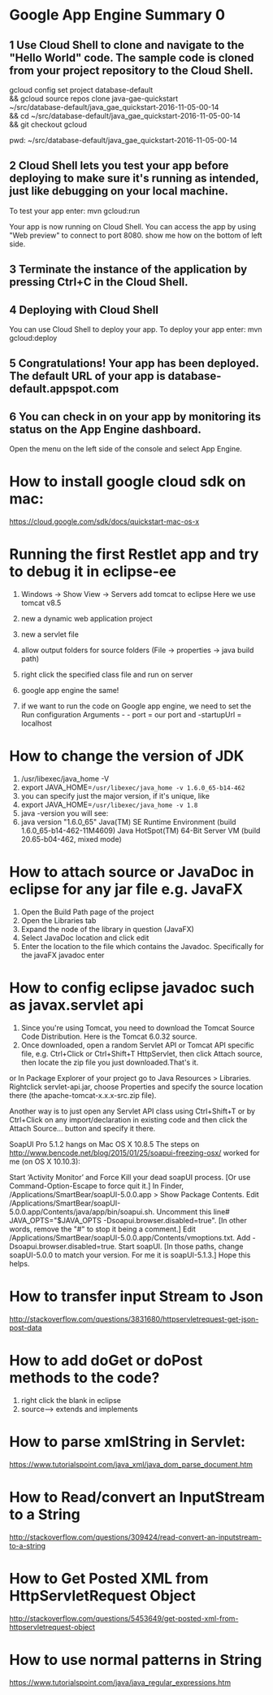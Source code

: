 # Google App Engine Summary 0
## 1 Use Cloud Shell to clone and navigate to the "Hello World" code. The sample code is cloned from your project repository to the Cloud Shell.

gcloud config set project database-default \
  && gcloud source repos clone java-gae-quickstart \
    ~/src/database-default/java_gae_quickstart-2016-11-05-00-14  \
  && cd ~/src/database-default/java_gae_quickstart-2016-11-05-00-14 \
  && git checkout gcloud

pwd:
~/src/database-default/java_gae_quickstart-2016-11-05-00-14

## 2 Cloud Shell lets you test your app before deploying to make sure it's running as intended, just like debugging on your local machine.

To test your app enter:
mvn gcloud:run

Your app is now running on Cloud Shell. You can access the app by using "Web preview"  to connect to port 8080. show me how
on the bottom of left side.

## 3 Terminate the instance of the application by pressing Ctrl+C in the Cloud Shell.

## 4 Deploying with Cloud Shell
You can use Cloud Shell to deploy your app. To deploy your app enter:
mvn gcloud:deploy

## 5 Congratulations! Your app has been deployed. The default URL of your app is database-default.appspot.com 

## 6 You can check in on your app by monitoring its status on the App Engine dashboard.

Open the menu on the left side of the console and select App Engine.

# How to install google cloud sdk on mac:
https://cloud.google.com/sdk/docs/quickstart-mac-os-x

# Running the first Restlet app and try to debug it in eclipse-ee
1. Windows -> Show View -> Servers add tomcat to eclipse
Here we use tomcat v8.5

2. new a dynamic web application project

3. new a servlet file

4. allow output folders for source folders (File -> properties -> java build path)

5. right click the specified class file and run on server

6. google app engine the same!

7. if we want to run the code on Google app engine, we need to set the Run configuration Arguments - - port = our port and -startupUrl = localhost


# How to change the version of JDK
1. /usr/libexec/java_home -V
2. export JAVA_HOME=`/usr/libexec/java_home -v 1.6.0_65-b14-462`
3. you can specify just the major version, if it's unique, like
4. export JAVA_HOME=`/usr/libexec/java_home -v 1.8`
5. java -version you will see:
6. java version "1.6.0_65"
   Java(TM) SE Runtime Environment (build 1.6.0_65-b14-462-11M4609)
   Java HotSpot(TM) 64-Bit Server VM (build 20.65-b04-462, mixed mode)


# How to attach source or JavaDoc in eclipse for any jar file e.g. JavaFX
1. Open the Build Path page of the project
2. Open the Libraries tab
3. Expand the node of the library in question (JavaFX)
4. Select JavaDoc location and click edit
5. Enter the location to the file which contains the Javadoc. Specifically for the javaFX javadoc enter 


# How to config eclipse javadoc such as javax.servlet api
1. Since you're using Tomcat, you need to download the Tomcat Source Code Distribution. Here is the Tomcat 6.0.32 source. 
2. Once downloaded, open a random Servlet API or Tomcat API specific file, e.g. Ctrl+Click or Ctrl+Shift+T HttpServlet, then click Attach source, then locate the zip file you just downloaded.That's it.

or
In Package Explorer of your project go to Java Resources > Libraries. Rightclick servlet-api.jar, choose Properties and specify the source location there (the apache-tomcat-x.x.x-src.zip file).

Another way is to just open any Servlet API class using Ctrl+Shift+T or by Ctrl+Click on any import/declaration in existing code and then click the Attach Source... button and specify it there.

SoapUI Pro 5.1.2 hangs on Mac OS X 10.8.5
The steps on http://www.bencode.net/blog/2015/01/25/soapui-freezing-osx/ worked for me (on OS X 10.10.3):
 
Start ‘Activity Monitor’ and Force Kill your dead soapUI process. [Or use Command-Option-Escape to force quit it.]
In Finder, /Applications/SmartBear/soapUI-5.0.0.app > Show Package Contents.
Edit /Applications/SmartBear/soapUI-5.0.0.app/Contents/java/app/bin/soapui.sh.
Uncomment this line# JAVA_OPTS="$JAVA_OPTS -Dsoapui.browser.disabled=true". [In other words, remove the "#" to stop it being a comment.]
Edit /Applications/SmartBear/soapUI-5.0.0.app/Contents/vmoptions.txt.
Add -Dsoapui.browser.disabled=true.
Start soapUI.
[In those paths, change soapUI-5.0.0 to match your version. For me it is soapUI-5.1.3.]
Hope this helps.

# How to transfer input Stream to Json 
http://stackoverflow.com/questions/3831680/httpservletrequest-get-json-post-data

# How to add doGet or doPost methods to the code?

1. right click the blank in eclipse
2. source—> extends and implements

# How to parse xmlString in Servlet:
https://www.tutorialspoint.com/java_xml/java_dom_parse_document.htm

# How to Read/convert an InputStream to a String
http://stackoverflow.com/questions/309424/read-convert-an-inputstream-to-a-string

# How to Get Posted XML from HttpServletRequest Object
http://stackoverflow.com/questions/5453649/get-posted-xml-from-httpservletrequest-object

# How to use normal patterns in String
https://www.tutorialspoint.com/java/java_regular_expressions.htm
